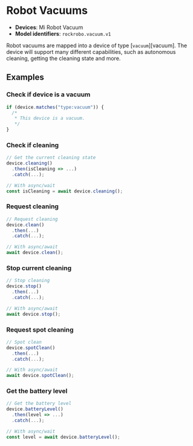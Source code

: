 # Robot Vacuums

- **Devices**: Mi Robot Vacuum
- **Model identifiers**: `rockrobo.vacuum.v1`

Robot vacuums are mapped into a device of type [`vacuum`][vacuum]. The device
will support many different capabilities, such as autonomous cleaning, getting
the cleaning state and more.

## Examples

### Check if device is a vacuum

```javascript
if (device.matches("type:vacuum")) {
  /*
   * This device is a vacuum.
   */
}
```

### Check if cleaning

```javascript
// Get the current cleaning state
device.cleaning()
  .then(isCleaning => ...)
  .catch(...);

// With async/wait
const isCleaning = await device.cleaning();
```

### Request cleaning

```javascript
// Request cleaning
device.clean()
  .then(...)
  .catch(...);

// With async/await
await device.clean();
```

### Stop current cleaning

```javascript
// Stop cleaning
device.stop()
  .then(...)
  .catch(...);

// With async/await
await device.stop();
```

### Request spot cleaning

```javascript
// Spot clean
device.spotClean()
  .then(...)
  .catch(...);

// With async/await
await device.spotClean();
```

### Get the battery level

```javascript
// Get the battery level
device.batteryLevel()
  .then(level => ...)
  .catch(...);

// With async/wait
const level = await device.batteryLevel();
```
